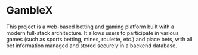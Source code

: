 # GambleX
This project is a web-based betting and gaming platform built with a modern full-stack architecture. It allows users to participate in various games (such as sports betting, mines, roulette, etc.) and place bets, with all bet information managed and stored securely in a backend database.
